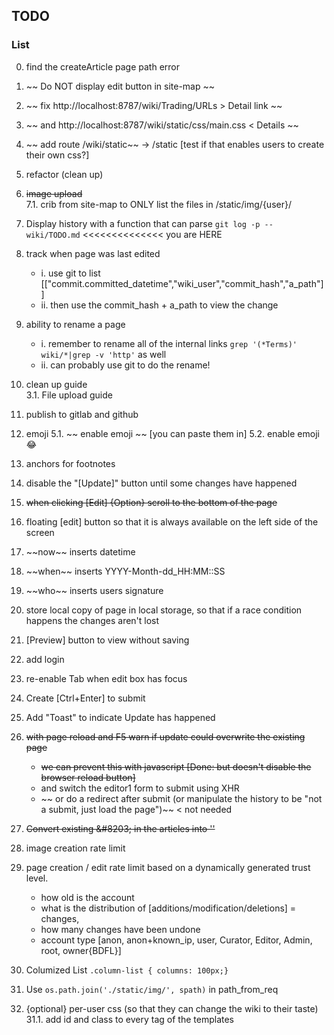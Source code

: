 ## TODO

### List

00. find the createArticle page path error
000. ~~ Do NOT display edit button in site-map ~~
01. ~~ fix http://localhost:8787/wiki/Trading/URLs &gt; Detail link ~~
02. ~~ and http://localhost:8787/wiki/static/css/main.css &lt; Details ~~
03. ~~ add route /wiki/static~~ -&gt; /static [test if that enables users to create their own css?]
03. refactor (clean up)
04. ~~image upload~~  
7.1. crib from site-map to ONLY list the files in /static/img/{user}/  
0002. Display history with a function that can parse `git log -p -- wiki/TODO.md` &lt;&lt;&lt;&lt;&lt;&lt;&lt;&lt;&lt;&lt;&lt;&lt;&lt;&lt; you are HERE 
23. track when page was last edited
     - i. use git to list [["commit.committed_datetime","wiki_user","commit_hash","a_path"]]
     -  ii. then use the commit_hash + a_path to view the change
24. ability to rename a page
    - i. remember to rename all of the internal links `grep '(*Terms)' wiki/*|grep -v 'http'` as well
    - ii. can probably use git to do the rename! 
3. clean up guide   
3.1. File upload guide
4. publish to gitlab and github

5. emoji
5.1. ~~ enable emoji ~~ [you can paste them in] 
5.2. enable emoji :joy:
6. anchors for footnotes
19. disable the "[Update]" button until some changes have happened
17. ~~when clicking [Edit] {Option} scroll to the bottom of the page~~
20. floating [edit] button so that it is always available on the left side of the screen
12. ~\~now~\~ inserts datetime
13. ~\~when~\~ inserts YYYY-Month-dd_HH:MM::SS
14. ~\~who~\~ inserts users signature
25. store local copy of page in local storage, so that if a race condition happens the changes aren't lost
26. [Preview] button to view without saving
1. add login
8. re-enable Tab when edit box has focus
9. Create [Ctrl+Enter] to submit
10. Add "Toast" to indicate Update has happened
25. ~~with page reload and F5 warn if update could overwrite the existing page~~
     - ~~we can prevent this with javascript [Done: but doesn't disable the browser reload button]~~
     - and switch the editor1 form to submit using XHR
     - ~~ or do a redirect after submit (or manipulate the history to be "not a submit, just load the page")~~ &lt; not needed
12. ~~Convert existing &amp;​#8203; in the articles into '&#8203;'~~
14. image creation rate limit
13. page creation /  edit rate limit based on a dynamically generated trust level.
     - how old is the account
     - what is the distribution of [additions/modification/deletions] = changes, 
     - how many changes have been undone
     - account type [anon, anon+known_ip, user, Curator, Editor, Admin, root, owner{BDFL}]
15. Columized List `.column-list { columns: 100px;}` 
17. Use `os.path.join('./static/img/', spath)` in path_from_req 
18. {optional} per-user css (so that they can change the wiki to their taste)   
31.1. add id and class to every tag of the templates
